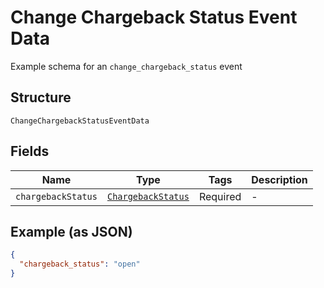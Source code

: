 
# Change Chargeback Status Event Data

Example schema for an `change_chargeback_status` event

## Structure

`ChangeChargebackStatusEventData`

## Fields

| Name | Type | Tags | Description |
|  --- | --- | --- | --- |
| `chargebackStatus` | [`ChargebackStatus`](../../doc/models/chargeback-status.md) | Required | - |

## Example (as JSON)

```json
{
  "chargeback_status": "open"
}
```

